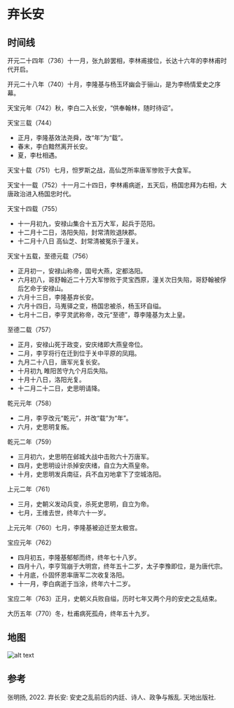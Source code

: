 # 弃长安

## 时间线

开元二十四年（736）十一月，张九龄罢相，李林甫接位，长达十六年的李林甫时代开启。

开元二十八年（740）十月，李隆基与杨玉环幽会于骊山，是为李杨情爱史之序幕。

天宝元年（742）秋，李白二入长安，“供奉翰林，随时待诏”。

天宝三载（744）
- 正月，李隆基效法尧舜，改“年”为“载”。
- 春末，李白黯然离开长安。
- 夏，李杜相遇。

天宝十载（751）七月，怛罗斯之战，高仙芝所率唐军惨败于大食军。

天宝十一载（752）十一月二十四日，李林甫病逝，五天后，杨国忠拜为右相，大唐政治进入杨国忠时代。

天宝十四载（755）
- 十一月初九，安禄山集合十五万大军，起兵于范阳。
- 十二月十二日，洛阳失陷，封常清败退陕郡。
- 十二月十八日 高仙芝、封常清被冤杀于潼关。

天宝十五载，至德元载（756）
- 正月初一，安禄山称帝，国号大燕，定都洛阳。
- 六月初八，哥舒翰近二十万大军惨败于灵宝西原，潼关次日失陷，哥舒翰被俘后乞命于安禄山。
- 六月十三日，李隆基弃长安。
- 六月十四日，马嵬驿之变，杨国忠被杀，杨玉环自缢。
- 七月十二日，李亨灵武称帝，改元“至德”，尊李隆基为太上皇。

至德二载（757）
- 正月，安禄山死于政变，安庆绪即大燕皇帝位。
- 二月，李亨将行在迁到位于关中平原的凤翔。
- 九月二十八日，唐军光复长安。
- 十月初九 睢阳苦守九个月后失陷。
- 十月十八日，洛阳光复。
- 十二月二十二日，史思明请降。

乾元元年（758）
- 二月，李亨改元“乾元”，并改“载”为“年”。
- 六月，史思明复叛。

乾元二年（759）
- 三月初六，史思明在邺城大战中击败六十万唐军。
- 四月，史思明设计杀掉安庆绪，自立为大燕皇帝。
- 十月，史思明发兵南征，兵不血刃地拿下了空城洛阳。

上元二年（761）
- 三月，史朝义发动兵变，杀死史思明，自立为帝。
- 七月，王维去世，终年六十一岁。

上元元年（760）七月，李隆基被迫迁至太极宫。

宝应元年（762）
- 四月初五，李隆基郁郁而终，终年七十八岁。
- 四月十八，李亨驾崩于大明宫，终年五十二岁，太子李豫即位，是为唐代宗。
- 十月底，仆固怀恩率唐军二次收复洛阳。
- 十一月，李白病逝于当涂，终年六十二岁。

宝应二年（763）正月，史朝义兵败自缢，历时七年又两个月的安史之乱结束。

大历五年（770）冬，杜甫病死孤舟，终年五十九岁。

## 地图

![alt text](image-1.png)

## 参考

张明扬, 2022. 弃长安: 安史之乱前后的内廷、诗人、政争与叛乱. 天地出版社.

